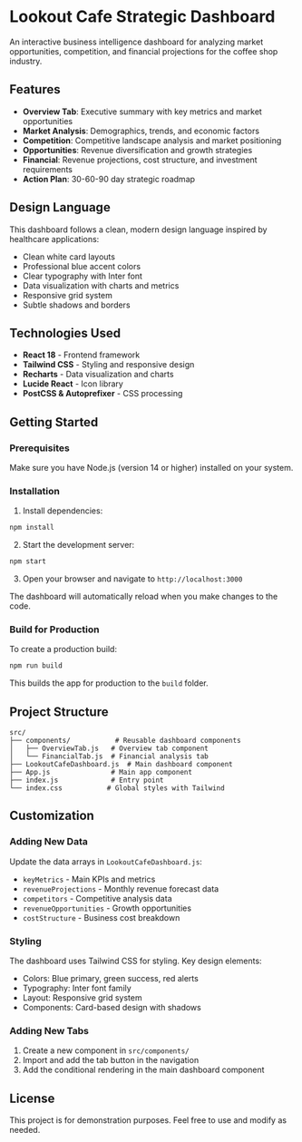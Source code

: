# Lookout Cafe Strategic Dashboard

An interactive business intelligence dashboard for analyzing market opportunities, competition, and financial projections for the coffee shop industry.

## Features

- **Overview Tab**: Executive summary with key metrics and market opportunities
- **Market Analysis**: Demographics, trends, and economic factors
- **Competition**: Competitive landscape analysis and market positioning
- **Opportunities**: Revenue diversification and growth strategies
- **Financial**: Revenue projections, cost structure, and investment requirements
- **Action Plan**: 30-60-90 day strategic roadmap

## Design Language

This dashboard follows a clean, modern design language inspired by healthcare applications:
- Clean white card layouts
- Professional blue accent colors
- Clear typography with Inter font
- Data visualization with charts and metrics
- Responsive grid system
- Subtle shadows and borders

## Technologies Used

- **React 18** - Frontend framework
- **Tailwind CSS** - Styling and responsive design
- **Recharts** - Data visualization and charts
- **Lucide React** - Icon library
- **PostCSS & Autoprefixer** - CSS processing

## Getting Started

### Prerequisites

Make sure you have Node.js (version 14 or higher) installed on your system.

### Installation

1. Install dependencies:
```bash
npm install
```

2. Start the development server:
```bash
npm start
```

3. Open your browser and navigate to `http://localhost:3000`

The dashboard will automatically reload when you make changes to the code.

### Build for Production

To create a production build:

```bash
npm run build
```

This builds the app for production to the `build` folder.

## Project Structure

```
src/
├── components/           # Reusable dashboard components
│   ├── OverviewTab.js   # Overview tab component
│   └── FinancialTab.js  # Financial analysis tab
├── LookoutCafeDashboard.js  # Main dashboard component
├── App.js               # Main app component
├── index.js             # Entry point
└── index.css           # Global styles with Tailwind
```

## Customization

### Adding New Data

Update the data arrays in `LookoutCafeDashboard.js`:
- `keyMetrics` - Main KPIs and metrics
- `revenueProjections` - Monthly revenue forecast data
- `competitors` - Competitive analysis data
- `revenueOpportunities` - Growth opportunities
- `costStructure` - Business cost breakdown

### Styling

The dashboard uses Tailwind CSS for styling. Key design elements:
- Colors: Blue primary, green success, red alerts
- Typography: Inter font family
- Layout: Responsive grid system
- Components: Card-based design with shadows

### Adding New Tabs

1. Create a new component in `src/components/`
2. Import and add the tab button in the navigation
3. Add the conditional rendering in the main dashboard component

## License

This project is for demonstration purposes. Feel free to use and modify as needed. 